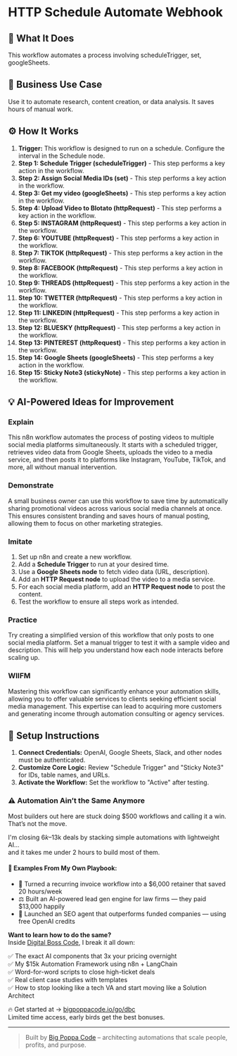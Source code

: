 # HTTP Schedule Automate Webhook

## 🚀 What It Does
This workflow automates a process involving scheduleTrigger, set, googleSheets.

## 💼 Business Use Case
Use it to automate research, content creation, or data analysis. It saves hours of manual work.

## ⚙️ How It Works
1.  **Trigger:** This workflow is designed to run on a schedule. Configure the interval in the Schedule node.
2. **Step 1: Schedule Trigger (scheduleTrigger)** - This step performs a key action in the workflow.
3. **Step 2: Assign Social Media IDs (set)** - This step performs a key action in the workflow.
4. **Step 3: Get my video (googleSheets)** - This step performs a key action in the workflow.
5. **Step 4: Upload Video to Blotato (httpRequest)** - This step performs a key action in the workflow.
6. **Step 5: INSTAGRAM (httpRequest)** - This step performs a key action in the workflow.
7. **Step 6: YOUTUBE (httpRequest)** - This step performs a key action in the workflow.
8. **Step 7: TIKTOK (httpRequest)** - This step performs a key action in the workflow.
9. **Step 8: FACEBOOK (httpRequest)** - This step performs a key action in the workflow.
10. **Step 9: THREADS (httpRequest)** - This step performs a key action in the workflow.
11. **Step 10: TWETTER (httpRequest)** - This step performs a key action in the workflow.
12. **Step 11: LINKEDIN (httpRequest)** - This step performs a key action in the workflow.
13. **Step 12: BLUESKY (httpRequest)** - This step performs a key action in the workflow.
14. **Step 13: PINTEREST (httpRequest)** - This step performs a key action in the workflow.
15. **Step 14: Google Sheets (googleSheets)** - This step performs a key action in the workflow.
16. **Step 15: Sticky Note3 (stickyNote)** - This step performs a key action in the workflow.

## 💡 AI-Powered Ideas for Improvement
### Explain
This n8n workflow automates the process of posting videos to multiple social media platforms simultaneously. It starts with a scheduled trigger, retrieves video data from Google Sheets, uploads the video to a media service, and then posts it to platforms like Instagram, YouTube, TikTok, and more, all without manual intervention.

### Demonstrate
A small business owner can use this workflow to save time by automatically sharing promotional videos across various social media channels at once. This ensures consistent branding and saves hours of manual posting, allowing them to focus on other marketing strategies.

### Imitate
1. Set up n8n and create a new workflow.
2. Add a **Schedule Trigger** to run at your desired time.
3. Use a **Google Sheets node** to fetch video data (URL, description).
4. Add an **HTTP Request node** to upload the video to a media service.
5. For each social media platform, add an **HTTP Request node** to post the content.
6. Test the workflow to ensure all steps work as intended.

### Practice
Try creating a simplified version of this workflow that only posts to one social media platform. Set a manual trigger to test it with a sample video and description. This will help you understand how each node interacts before scaling up.

### WIIFM
Mastering this workflow can significantly enhance your automation skills, allowing you to offer valuable services to clients seeking efficient social media management. This expertise can lead to acquiring more customers and generating income through automation consulting or agency services.

## 🔧 Setup Instructions
1. **Connect Credentials:** OpenAI, Google Sheets, Slack, and other nodes must be authenticated.
2. **Customize Core Logic:** Review "Schedule Trigger" and "Sticky Note3" for IDs, table names, and URLs.
3. **Activate the Workflow:** Set the workflow to "Active" after testing.

### ⚠️ Automation Ain’t the Same Anymore

Most builders out here are stuck doing $500 workflows and calling it a win.  
That’s not the move.  

I'm closing $6k–$13k deals by stacking simple automations with lightweight AI...  
and it takes me under 2 hours to build most of them.

#### 🧠 Examples From My Own Playbook:
- 🔁 Turned a recurring invoice workflow into a $6,000 retainer that saved 20 hours/week  
- ⚖️ Built an AI-powered lead gen engine for law firms — they paid $13,000 happily  
- 🚀 Launched an SEO agent that outperforms funded companies — using free OpenAI credits  

**Want to learn how to do the same?**  
Inside [Digital Boss Code](https://bigpoppacode.io/go/dbc), I break it all down:

✅ The exact AI components that 3x your pricing overnight  
✅ My $15k Automation Framework using n8n + LangChain  
✅ Word-for-word scripts to close high-ticket deals  
✅ Real client case studies with templates  
✅ How to stop looking like a tech VA and start moving like a Solution Architect  

🔥 Get started at → [bigpoppacode.io/go/dbc](https://bigpoppacode.io/go/dbc)  
Limited time access, early birds get the best bonuses.

---
> Built by [Big Poppa Code](https://bigpoppacode.io) – architecting automations that scale people, profits, and purpose.
